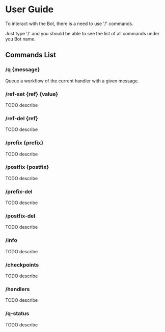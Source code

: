 # User Guide

To interact with the Bot, there is a need to use '/' commands.

Just type '/' and you should be able to see the list of all commands under you Bot name.

## Commands List

### /q {message}

Queue a workflow of the current handler with a given message.

### /ref-set {ref} {value}

TODO describe

### /ref-del {ref}

TODO describe

### /prefix {prefix}

TODO describe

### /postfix {postfix}

TODO describe

### /prefix-del

TODO describe

### /postfix-del

TODO describe

### /info

TODO describe

### /checkpoints

TODO describe

### /handlers

TODO describe

### /q-status

TODO describe